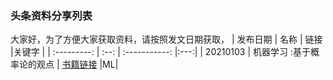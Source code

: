 ### 头条资料分享列表

大家好，为了方便大家获取资料，请按照发文日期获取，
| 发布日期       | 名称 |         链接 |关键字 |
| :---------: | :--: | :-----------: |:---:|
| 20210103     |  机器学习 :基于概率论的观点 |     [书籍链接](https://github.com/probml/pml-book/releases/download/2020-12-28/pml1-2020-12-28.pdf) |ML|
